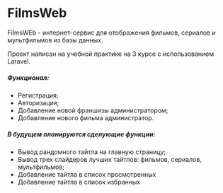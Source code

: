 # FilmsWeb

FilmsWEb - интернет-сервис для отображения фильмов, сериалов и мультфильмов из базы данных.

Проект написан на учебной практике на 3 курсе с использованием Laravel.

##### Функционал:
- Регистрация;
- Авторизация;
- Добавление новой франшизы администратором;
- Добавление нового фильма администратор.

##### В будущем планируются сделующие функции:
- Вывод рандомного тайтла на главную страницу;
- Вывод трех слайдеров лучших тайтлов: фильмов, сериалов, мультфильмов;
- Добавление тайтла в список просмотренных
- Добавление тайтла в список избранных